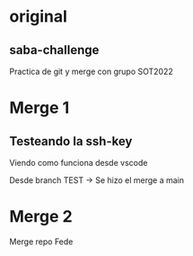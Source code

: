 # original
## saba-challenge
Practica de git y merge con grupo SOT2022

# Merge 1
## Testeando la ssh-key

Viendo como funciona desde vscode

Desde branch TEST -> Se hizo el merge a main

# Merge 2
Merge repo Fede
